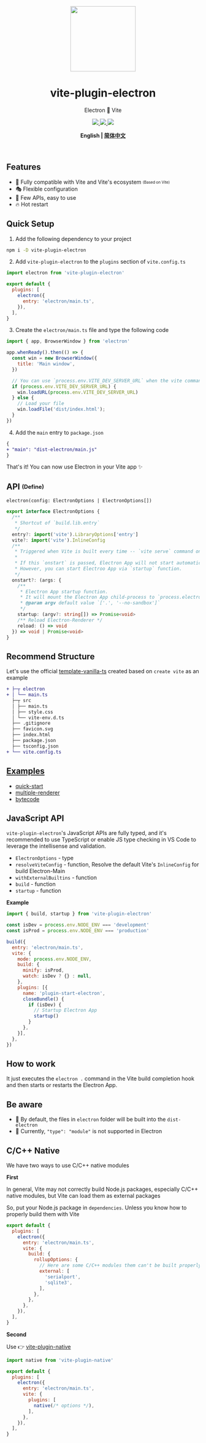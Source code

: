 <p align="center">
  <img width="170" src="https://github.com/electron-vite/vite-plugin-electron/blob/main/logo.svg?raw=true">
</p>
<div align="center">
  <h1>vite-plugin-electron</h1>
</div>
<p align="center">Electron 🔗 Vite</p>
<p align="center">
  <a href="https://npmjs.com/package/vite-plugin-electron">
    <img src="https://img.shields.io/npm/v/vite-plugin-electron.svg">
  </a>
  <a href="https://npmjs.com/package/vite-plugin-electron">
    <img src="https://img.shields.io/npm/dm/vite-plugin-electron.svg">
  </a>
  <a href="https://discord.gg/YfjFuEgVUR">
    <img src="https://img.shields.io/badge/chat-discord-blue?logo=discord">
  </a>
</p>
<p align="center">
  <strong>
    <span>English</span>
    |
    <a href="https://github.com/electron-vite/vite-plugin-electron/blob/main/README.zh-CN.md">简体中文</a>
  </strong>
</p>

<br/>

## Features

- 🚀 Fully compatible with Vite and Vite's ecosystem <sub><sup>(Based on Vite)</sup></sub>
- 🎭 Flexible configuration
- 🐣 Few APIs, easy to use
- 🔥 Hot restart

<!-- ![vite-plugin-electron.gif](https://github.com/electron-vite/vite-plugin-electron/blob/main/vite-plugin-electron.gif?raw=true) -->

## Quick Setup

1. Add the following dependency to your project

```sh
npm i -D vite-plugin-electron
```

2. Add `vite-plugin-electron` to the `plugins` section of `vite.config.ts`

```js
import electron from 'vite-plugin-electron'

export default {
  plugins: [
    electron({
      entry: 'electron/main.ts',
    }),
  ],
}
```

3. Create the `electron/main.ts` file and type the following code

```js
import { app, BrowserWindow } from 'electron'

app.whenReady().then(() => {
  const win = new BrowserWindow({
    title: 'Main window',
  })

  // You can use `process.env.VITE_DEV_SERVER_URL` when the vite command is called `serve`
  if (process.env.VITE_DEV_SERVER_URL) {
    win.loadURL(process.env.VITE_DEV_SERVER_URL)
  } else {
    // Load your file
    win.loadFile('dist/index.html');
  }
})
```

4. Add the `main` entry to `package.json`

```diff
{
+ "main": "dist-electron/main.js"
}
```

That's it! You can now use Electron in your Vite app ✨

## API <sub><sup>(Define)</sup></sub>

`electron(config: ElectronOptions | ElectronOptions[])`

```ts
export interface ElectronOptions {
  /**
   * Shortcut of `build.lib.entry`
   */
  entry?: import('vite').LibraryOptions['entry']
  vite?: import('vite').InlineConfig
  /**
   * Triggered when Vite is built every time -- `vite serve` command only.
   * 
   * If this `onstart` is passed, Electron App will not start automatically.  
   * However, you can start Electroo App via `startup` function.  
   */
  onstart?: (args: {
    /**
     * Electron App startup function.  
     * It will mount the Electron App child-process to `process.electronApp`.  
     * @param argv default value `['.', '--no-sandbox']`
     */
    startup: (argv?: string[]) => Promise<void>
    /** Reload Electron-Renderer */
    reload: () => void
  }) => void | Promise<void>
}
```

## Recommend Structure

Let's use the official [template-vanilla-ts](https://github.com/vitejs/vite/tree/main/packages/create-vite/template-vanilla-ts) created based on `create vite` as an example

```diff
+ ├─┬ electron
+ │ └── main.ts
  ├─┬ src
  │ ├── main.ts
  │ ├── style.css
  │ └── vite-env.d.ts
  ├── .gitignore
  ├── favicon.svg
  ├── index.html
  ├── package.json
  ├── tsconfig.json
+ └── vite.config.ts
```

## [Examples](https://github.com/electron-vite/vite-plugin-electron/tree/main/examples)

- [quick-start](https://github.com/electron-vite/vite-plugin-electron/tree/main/examples/quick-start)
- [multiple-renderer](https://github.com/electron-vite/vite-plugin-electron/tree/main/examples/multiple-renderer)
- [bytecode](https://github.com/electron-vite/vite-plugin-electron/tree/main/examples/bytecode)
<!--
- [multiple-window](https://github.com/electron-vite/vite-plugin-electron/tree/main/examples/multiple-window)
- [custom-start-electron-app](https://github.com/electron-vite/vite-plugin-electron/tree/main/examples/custom-start-electron-app)
-->

## JavaScript API

`vite-plugin-electron`'s JavaScript APIs are fully typed, and it's recommended to use TypeScript or enable JS type checking in VS Code to leverage the intellisense and validation.

- `ElectronOptions` - type
- `resolveViteConfig` - function, Resolve the default Vite's `InlineConfig` for build Electron-Main
- `withExternalBuiltins` - function
- `build` - function
- `startup` - function

**Example**

```js
import { build, startup } from 'vite-plugin-electron'

const isDev = process.env.NODE_ENV === 'development'
const isProd = process.env.NODE_ENV === 'production'

build({
  entry: 'electron/main.ts',
  vite: {
    mode: process.env.NODE_ENV,
    build: {
      minify: isProd,
      watch: isDev ? {} : null,
    },
    plugins: [{
      name: 'plugin-start-electron',
      closeBundle() {
        if (isDev) {
          // Startup Electron App
          startup()
        }
      },
    }],
  },
})
```

## How to work

It just executes the `electron .` command in the Vite build completion hook and then starts or restarts the Electron App.

## Be aware

- 🚨 By default, the files in `electron` folder will be built into the `dist-electron`
- 🚨 Currently, `"type": "module"` is not supported in Electron

## C/C++ Native

We have two ways to use C/C++ native modules

**First**

In general, Vite may not correctly build Node.js packages, especially C/C++ native modules, but Vite can load them as external packages

So, put your Node.js package in `dependencies`. Unless you know how to properly build them with Vite

```js
export default {
  plugins: [
    electron({
      entry: 'electron/main.ts',
      vite: {
        build: {
          rollupOptions: {
            // Here are some C/C++ modules them can't be built properly
            external: [
              'serialport',
              'sqlite3',
            ],
          },
        },
      },
    }),
  ],
}
```

**Second**

Use 👉 [vite-plugin-native](https://github.com/vite-plugin/vite-plugin-native)

```js
import native from 'vite-plugin-native'

export default {
  plugins: [
    electron({
      entry: 'electron/main.ts',
      vite: {
        plugins: [
          native(/* options */),
        ],
      },
    }),
  ],
}
```

<!-- You can see 👉 [dependencies vs devDependencies](https://github.com/electron-vite/vite-plugin-electron-renderer#dependencies-vs-devdependencies) -->
